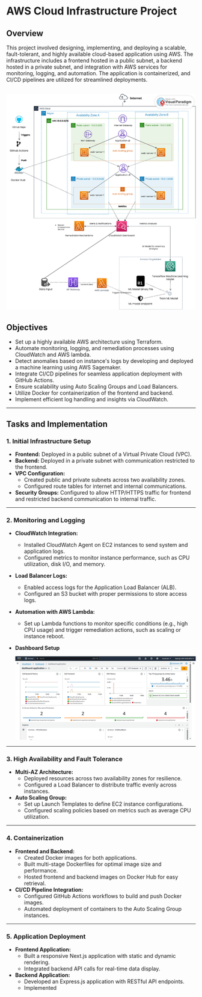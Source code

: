 # **AWS Cloud Infrastructure Project**

## **Overview**
This project involved designing, implementing, and deploying a scalable, fault-tolerant, and highly available cloud-based application using AWS. The infrastructure includes a frontend hosted in a public subnet, a backend hosted in a private subnet, and integration with AWS services for monitoring, logging, and automation. The application is containerized, and CI/CD pipelines are utilized for streamlined deployments.

![AWS Architecture Diagram](images/AWS.png)
---

## **Objectives**
- Set up a highly available AWS architecture using Terraform.
- Automate monitoring, logging, and remediation processes using CloudWatch and AWS lambda.
- Detect anomalies based on instance's logs by developing and deployed a machine learning using AWS Sagemaker. 
- Integrate CI/CD pipelines for seamless application deployment with GitHub Actions.
- Ensure scalability using Auto Scaling Groups and Load Balancers.
- Utilize Docker for containerization of the frontend and backend.
- Implement efficient log handling and insights via CloudWatch.

---

## **Tasks and Implementation**

### **1. Initial Infrastructure Setup**
- **Frontend:** Deployed in a public subnet of a Virtual Private Cloud (VPC).
- **Backend:** Deployed in a private subnet with communication restricted to the frontend.
- **VPC Configuration:**
  - Created public and private subnets across two availability zones.
  - Configured route tables for internet and internal communications.
- **Security Groups:** Configured to allow HTTP/HTTPS traffic for frontend and restricted backend communication to internal traffic.

---

### **2. Monitoring and Logging**
- **CloudWatch Integration:**
  - Installed CloudWatch Agent on EC2 instances to send system and application logs.
  - Configured metrics to monitor instance performance, such as CPU utilization, disk I/O, and memory.
- **Load Balancer Logs:**
  - Enabled access logs for the Application Load Balancer (ALB).
  - Configured an S3 bucket with proper permissions to store access logs.
- **Automation with AWS Lambda:**
  - Set up Lambda functions to monitor specific conditions (e.g., high CPU usage) and trigger remediation actions, such as scaling or instance reboot.
- **Dashboard Setup**

  ![CloudWatch Dashboard](images/CloudWatch-Dashboard.png)

---

### **3. High Availability and Fault Tolerance**
- **Multi-AZ Architecture:**
  - Deployed resources across two availability zones for resilience.
  - Configured a Load Balancer to distribute traffic evenly across instances.
- **Auto Scaling Group:**
  - Set up Launch Templates to define EC2 instance configurations.
  - Configured scaling policies based on metrics such as average CPU utilization.

---

### **4. Containerization**
- **Frontend and Backend:**
  - Created Docker images for both applications.
  - Built multi-stage Dockerfiles for optimal image size and performance.
  - Hosted frontend and backend images on Docker Hub for easy retrieval.
- **CI/CD Pipeline Integration:**
  - Configured GitHub Actions workflows to build and push Docker images.
  - Automated deployment of containers to the Auto Scaling Group instances.

---

### **5. Application Deployment**
- **Frontend Application:**
  - Built a responsive Next.js application with static and dynamic rendering.
  - Integrated backend API calls for real-time data display.
- **Backend Application:**
  - Developed an Express.js application with RESTful API endpoints.
  - Implemented
